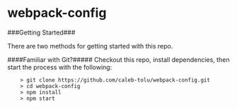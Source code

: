 # webpack-config


###Getting Started###

There are two methods for getting started with this repo.

####Familiar with Git?#####
Checkout this repo, install dependencies, then start the  process with the following:

```
	> git clone https://github.com/caleb-tolu/webpack-config.git
	> cd webpack-config
	> npm install
	> npm start
```
